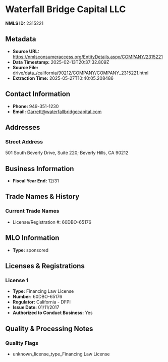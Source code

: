 # Waterfall Bridge Capital LLC

**NMLS ID:** 2315221

## Metadata
- **Source URL:** https://nmlsconsumeraccess.org/EntityDetails.aspx/COMPANY/2315221
- **Data Timestamp:** 2025-02-13T20:37:32.809Z
- **Source File:** drive/data_/california/90212/COMPANY/COMPANY_2315221.html
- **Extraction Time:** 2025-05-27T10:40:05.208486

## Contact Information
- **Phone:** 949-351-1230
- **Email:** Garrett@waterfallbridgecapital.com

## Addresses
### Street Address
501 South Beverly Drive, Suite 220; Beverly Hills, CA 90212

## Business Information
- **Fiscal Year End:** 12/31

## Trade Names & History
### Current Trade Names
- License/Registration #: 60DBO-65176

## MLO Information
- **Type:** sponsored

## Licenses & Registrations

### License 1
- **Type:** Financing Law License
- **Number:** 60DBO-65176
- **Regulator:** California - DFPI
- **Issue Date:** 01/11/2017
- **Authorized to Conduct Business:** Yes

## Quality & Processing Notes
### Quality Flags
- unknown_license_type_Financing Law License
